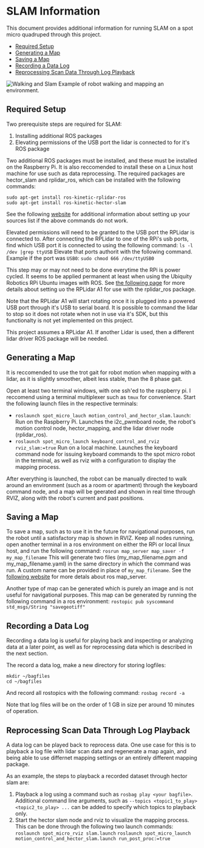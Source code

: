 # SLAM Information
This document provides additional information for running SLAM on a spot micro quadruped through this project. 

* [Required Setup](#required-setup)
* [Generating a Map](#generating-a-map-frames)
* [Saving a Map](#saving-a-map)
* [Recording a Data Log](#recording-a-data-log)
* [Reprocessing Scan Data Through Log Playback](#reprocessing-scan-data-through-log-playback)

![Walking and Slam](../assets/walking_and_slam.gif)
Example of robot walking and mapping an environment.

## Required Setup
Two prerequisite steps are required for SLAM:
1. Installing additional ROS packages
2. Elevating permissions of the USB port the lidar is connected to for it's ROS package

Two additional ROS packages must be installed, and these must be installed on the Raspberry Pi. It is also reccomended to install these on a Linux host machine for use such as data reprocessing. The required packages are hector_slam and rplidar_ros, which can be installed with the following commands:
```
sudo apt-get install ros-kinetic-rplidar-ros
sudo apt-get install ros-kinetic-hector-slam
```
See the following [website](http://wiki.ros.org/kinetic/Installation/Ubuntu) for additional information about setting up your sources list if the above commands do not work.

Elevated permissions will need to be granted to the USB port the RPLidar is connected to. After connecting the RPLidar to one of the RPi's usb ports, find which USB port it is connected to using the following command:
`ls -l /dev |grep ttyUSB`
Elevate that ports authorit with the following command. Example if the port was `USB0`:
`sudo chmod 666 /dev/ttyUSB0`

This step may or may not need to be done everytime the RPi is power cycled. It seems to be applied permanent at least when using the Ubiquity Robotics RPi Ubuntu images with ROS. See [the following page](https://github.com/robopeak/rplidar_ros/wiki) for more details about setting uo the RPLidar A1 for use with the rplidar_ros package.

Note that the RPLidar A1 will start rotating once it is plugged into a powered USB port through it's USB to serial board. It is possible to command the lidar to stop so it does not rotate when not in use via it's SDK, but this functionalty is not yet implemented on this project.

This project assumes a RPLidar A1. If another Lidar is used, then a different lidar driver ROS package will be needed.


## Generating a Map
It is reccomended to use the trot gait for robot motion when mapping with a lidar, as it is slightly smoother, albeit less stable, than the 8 phase gait.

Open at least two terminal windows, with one ssh'ed to the raspberry pi. I reccomend using a terminal multiplexer such as `tmux` for convenience. Start the following launch files in the respective terminals:
* `roslaunch spot_micro_lauch motion_control_and_hector_slam.launch`: Run on the Raspberry Pi. Launches the i2c_pwmboard node, the robot's motion control node, hector_mapping, and the lidar driver node (rplidar_ros).
* `roslaunch spot_micro_launch keyboard_control_and_rviz rviz_slam:=true` Run on a local machine. Launches the keyboard command node for issuing keyboard commands to the spot micro robot in the terminal, as well as rviz with a configuration to display the mapping process.

After everything is launched, the robot can be manually directed to walk around an environment (such as a room or apartment) through the keyboard command node, and a map will be geerated and shown in real time through RVIZ, along with the robot's current and past positions. 

## Saving a Map
To save a map, such as to use it in the future for navigational purposes, run the robot until a satisfactory map is shown in RVIZ. Keep all nodes running, open another terminal in a ros environment on either the RPi or local linux host, and run the following command:
`rosrun map_server map_saver -f my_map_filename`
This will generate two files (my_map_filename.pgm and my_map_filename.yaml) in the same directory in which the command was run. A custom name can be provided in place of `my_map_filename`. See the [following website](http://wiki.ros.org/map_server) for more detals about ros map_server.

Another type of map can be generated which is purely an image and is not useful for navigational purposes. This map can be generated by running the following command in a ros environment:
`rostopic pub syscommand std_msgs/String "savegeotiff"`


## Recording a Data Log
Recording a data log is useful for playing back and inspecting or analyzing data at a later point, as well as for reprocessing data which is described in the next section.

The record a data log, make a new directory for storing logfiles:
```
mkdir ~/bagfiles
cd ~/bagfiles
```
And record all rostopics with the following command:
`rosbag record -a`

Note that log files will be on the order of 1 GB in size per around 10 minutes of operation. 

## Reprocessing Scan Data Through Log Playback
A data log can be played back to reprocess data. One use case for this is to playback a log file with lidar scan data and regenerate a map again, and being able to use differnet mapping settings or an entirely different mapping package.

As an example, the steps to playback a recorded dataset through hector slam are:
1. Playback a log using a command such as `rosbag play <your bagfile>`. Additional command line arguments, such as `--topics <topic1_to_play> <topic2_to_play> ...` can be added to specify which topics to playback only.
2. Start the hector slam node and rviz to visualize the mapping process. This can be done through the following two launch commands:
`roslaunch spot_micro_rviz slam.launch`
`roslaunch spot_micro_launch motion_control_and_hector_slam.launch run_post_proc:=true`



